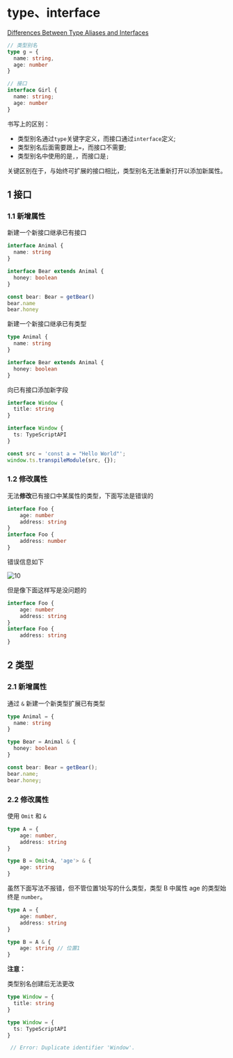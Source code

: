 # type、interface

[Differences Between Type Aliases and Interfaces](https://www.typescriptlang.org/docs/handbook/2/everyday-types.html#differences-between-type-aliases-and-interfaces)

```ts
// 类型别名
type g = {
  name: string,
  age: number
}

// 接口
interface Girl {
  name: string;
  age: number
}
```

书写上的区别：
- 类型别名通过`type`关键字定义，而接口通过`interface`定义;
- 类型别名后面需要跟上`=`，而接口不需要;
- 类型别名中使用的是`,`，而接口是`;`

关键区别在于，与始终可扩展的接口相比，类型别名无法重新打开以添加​​新属性。

## 1 接口

### 1.1 新增属性

新建一个新接口继承已有接口

```ts
interface Animal {
  name: string
}

interface Bear extends Animal {
  honey: boolean
}

const bear: Bear = getBear() 
bear.name
bear.honey
```

新建一个新接口继承已有类型

```ts
type Animal {
  name: string
}

interface Bear extends Animal {
  honey: boolean
}
```

向已有接口添加新字段

```ts
interface Window {
  title: string
}

interface Window {
  ts: TypeScriptAPI
}

const src = 'const a = "Hello World"';
window.ts.transpileModule(src, {});
```

### 1.2 修改属性

无法**修改**已有接口中某属性的类型，下面写法是错误的

```ts
interface Foo {
    age: number
    address: string
}
interface Foo {
    address: number
}
```

错误信息如下

![10](https://image.newarea.site/20230713/10.png)

但是像下面这样写是没问题的

```ts
interface Foo {
    age: number
    address: string
}
interface Foo {
    address: string
}
```

## 2 类型

### 2.1 新增属性

通过 `&` 新建一个新类型扩展已有类型

```ts
type Animal = {
  name: string
}

type Bear = Animal & { 
  honey: boolean 
}

const bear: Bear = getBear();
bear.name;
bear.honey;
```

### 2.2 修改属性

使用 `Omit` 和 `&`

```ts
type A = {
    age: number,
    address: string
}

type B = Omit<A, 'age'> & {
    age: string
}
```

虽然下面写法不报错，但不管位置1处写的什么类型，类型 B 中属性 age 的类型始终是 `number`。

```ts
type A = {
    age: number,
    address: string
}

type B = A & {
    age: string // 位置1
}
```

**注意：**

类型别名创建后无法更改

```ts
type Window = {
  title: string
}

type Window = {
  ts: TypeScriptAPI
}

 // Error: Duplicate identifier 'Window'.
```
